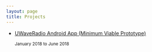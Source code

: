 ```yaml
---
layout: page
title: Projects
---
```


<ul id="projects" class="posts">
    <li>
    <a href="https://chrisoung1.github.io/uwave-android-app">
    UWaveRadio Android App (Minimum Viable Prototype) 
    </a>
    <p><small class="date"><time datetime="{{ post.date | date: "%b %-d, %Y" }}">January 2018 to June 2018</time></small></p>
    </li>
</ul>




